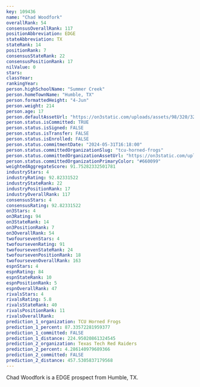```yaml
---
key: 109436
name: "Chad Woodfork"
overallRank: 54
consensusOverallRank: 117
positionAbbreviation: EDGE
stateAbbreviation: TX
stateRank: 14
positionRank: 7
consensusStateRank: 22
consensusPositionRank: 17
nilValue: 0
stars: 
classYear: 
rankingYear: 
person.highSchoolName: "Summer Creek"
person.homeTownName: "Humble, TX"
person.formattedHeight: "4-Jun"
person.weight: 214
person.age: 17
person.defaultAssetUrl: "https://on3static.com/uploads/assets/98/320/320098.jpg"
person.status.isCommitted: TRUE
person.status.isSigned: FALSE
person.status.isTransfer: FALSE
person.status.isEnrolled: FALSE
person.status.commitmentDate: "2024-05-31T16:18:00"
person.status.committedOrganizationSlug: "tcu-horned-frogs"
person.status.committedOrganizationAssetUrl: "https://on3static.com/uploads/assets/773/214/214773.svg"
person.status.committedOrganizationPrimaryColor: "#660099"
weightedAggregateScore: 91.75282332501781
industryStars: 4
industryRating: 92.82331522
industryStateRank: 22
industryPositionRank: 17
industryOverallRank: 117
consensusStars: 4
consensusRating: 92.82331522
on3Stars: 4
on3Rating: 94
on3StateRank: 14
on3PositionRank: 7
on3OverallRank: 54
twofoursevenStars: 4
twofoursevenRating: 91
twofoursevenStateRank: 24
twofoursevenPositionRank: 18
twofoursevenOverallRank: 163
espnStars: 4
espnRating: 84
espnStateRank: 10
espnPositionRank: 5
espnOverallRank: 47
rivalsStars: 4
rivalsRating: 5.8
rivalsStateRank: 40
rivalsPositionRank: 11
rivalsOverallRank: 
prediction_1_organization: TCU Horned Frogs
prediction_1_percent: 87.33572281959377
prediction_1_committed: FALSE
prediction_1_distance: 224.95020861324545
prediction_2_organization: Texas Tech Red Raiders
prediction_2_percent: 4.286140979689366
prediction_2_committed: FALSE
prediction_2_distance: 457.5305837179568
---
```

Chad Woodfork is a EDGE prospect from Humble, TX.